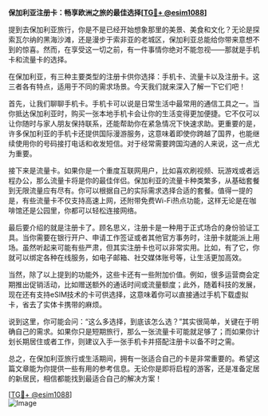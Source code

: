 **保加利亚注册卡：畅享欧洲之旅的最佳选择[[TG💪+ @esim1088](https://t.me/s/esim1088)]**

提到去保加利亚旅行，你是不是已经开始想象那里的美景、美食和文化？无论是探索瓦尔纳的黑海沙滩，还是漫步于索非亚的老城区，保加利亚总能给你带来意想不到的惊喜。然而，在享受这一切之前，有一件事情你绝对不能忽视——那就是手机卡和流量卡的选择。

在保加利亚，有三种主要类型的注册卡供你选择：手机卡、流量卡以及注册卡。这三者各有特点，适用于不同的需求场景。今天我们就来深入了解一下它们吧！

首先，让我们聊聊手机卡。手机卡可以说是日常生活中最常用的通信工具之一。当你抵达保加利亚时，购买一张本地手机卡会让你的生活变得更加便捷。它不仅可以让你随时与家人朋友保持联系，还能帮助你在紧急情况下快速求助。更重要的是，许多保加利亚的手机卡还提供国际漫游服务，这意味着即使你跨越了国界，也能继续使用你的号码接打电话和收发短信。对于经常需要跨国沟通的人来说，这一点尤为重要。

接下来是流量卡。如果你是一个重度互联网用户，比如喜欢刷视频、玩游戏或者远程办公，那么流量卡将是你的最佳伴侣。保加利亚的流量卡种类繁多，从基础套餐到无限流量应有尽有。你可以根据自己的实际需求选择合适的套餐。值得一提的是，有些流量卡不仅支持高速上网，还附带免费Wi-Fi热点功能，这样无论是在咖啡馆还是公园里，你都可以轻松连接网络。

最后要介绍的就是注册卡了。顾名思义，注册卡是一种用于正式场合的身份验证工具。当你需要在银行开户、申请工作签证或者其他官方事务时，注册卡就能派上用场。虽然听起来可能有些严肃，但其实注册卡也可以非常实用。比如，有了它，你就可以绑定各种在线服务，如电子邮箱、社交媒体账号等，让生活更加高效。

当然，除了以上提到的功能外，这些卡还有一些附加价值。例如，很多运营商会定期推出促销活动，比如赠送额外的通话时间或流量额度；此外，随着科技的发展，现在还有支持eSIM技术的卡可供选择，这意味着你可以直接通过手机下载虚拟卡，省去了实体卡携带的麻烦。

说到这里，你可能会问：“这么多选择，到底该怎么选？”其实很简单，关键在于明确自己的需求。如果你只是短期旅行，那么一张流量卡可能就足够了；而如果你计划长期居住或者工作，则建议入手一张手机卡并搭配注册卡以备不时之需。

总之，在保加利亚旅行或生活期间，拥有一张适合自己的卡是非常重要的。希望这篇文章能为你提供一些有用的参考信息。无论你是即将启程的游客，还是准备定居的新居民，相信都能找到最适合自己的解决方案！

[[TG💪+ @esim1088](https://t.me/s/esim1088)]  
![Image](https://i.postimg.cc/4NQfJmqS/Snipaste-2025-05-13-00-14-12.png)